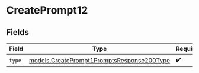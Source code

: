 # CreatePrompt12


## Fields

| Field                                                                                          | Type                                                                                           | Required                                                                                       | Description                                                                                    |
| ---------------------------------------------------------------------------------------------- | ---------------------------------------------------------------------------------------------- | ---------------------------------------------------------------------------------------------- | ---------------------------------------------------------------------------------------------- |
| `type`                                                                                         | [models.CreatePrompt1PromptsResponse200Type](../models/createprompt1promptsresponse200type.md) | :heavy_check_mark:                                                                             | N/A                                                                                            |